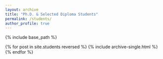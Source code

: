 ```yaml
---
layout: archive
title: "Ph.D. & Selected Diploma Students"
permalink: /students/
author_profile: true
---
```


{% include base_path %}


{% for post in site.students reversed %}
  {% include archive-single.html %}
{% endfor %}

